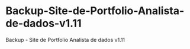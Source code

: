 # Backup-Site-de-Portfolio-Analista-de-dados-v1.11
Backup - Site de Portfolio Analista de dados v1.11
